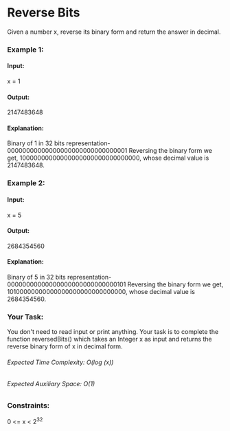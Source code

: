 # Reverse Bits
Given a number x, reverse its binary form and return the answer in decimal.

### Example 1:
#### Input:
x = 1
#### Output:
2147483648 
#### Explanation:
Binary of 1 in 32 bits representation-
00000000000000000000000000000001
Reversing the binary form we get, 
10000000000000000000000000000000,
whose decimal value is 2147483648.

### Example 2:
#### Input:
x = 5
#### Output:
2684354560 
#### Explanation:
Binary of 5 in 32 bits representation-
00000000000000000000000000000101
Reversing the binary form we get, 
10100000000000000000000000000000,
whose decimal value is 2684354560.

### Your Task:
You don't need to read input or print anything. Your task is to complete the function reversedBits() which takes an Integer x as input and returns the reverse binary form of x in decimal form.

###### Expected Time Complexity: O(log (x))
###### Expected Auxiliary Space: O(1)

### Constraints:
0  <=  x  <  $`2^32`$

